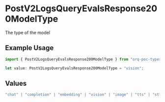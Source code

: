 # PostV2LogsQueryEvalsResponse200ModelType

The type of the model

## Example Usage

```typescript
import { PostV2LogsQueryEvalsResponse200ModelType } from "orq-poc-typescript-multi-env-version/models/operations";

let value: PostV2LogsQueryEvalsResponse200ModelType = "vision";
```

## Values

```typescript
"chat" | "completion" | "embedding" | "vision" | "image" | "tts" | "stt" | "rerank"
```